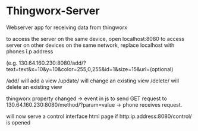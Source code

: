# Thingworx-Server
Webserver app for receiving data from thingworx

to access the server on the same device, open localhost:8080
to access server on other devices on the same network, replace localhost with phones i.p address

(e.g. 130.64.160.230:8080/add/?text=text&x=10&y=10&color=255,0,255&id=1&size=15&url=(optional)

/add/ will add a view
/update/ will change an existing view
/delete/ will delete an existing view

thingworx property changed -> event in js to send GET request to 130.64.160.230:8080/method/?param=value -> phone receives request.


will now serve a control interface html page if http:ip.address:8080/control/ is opened
